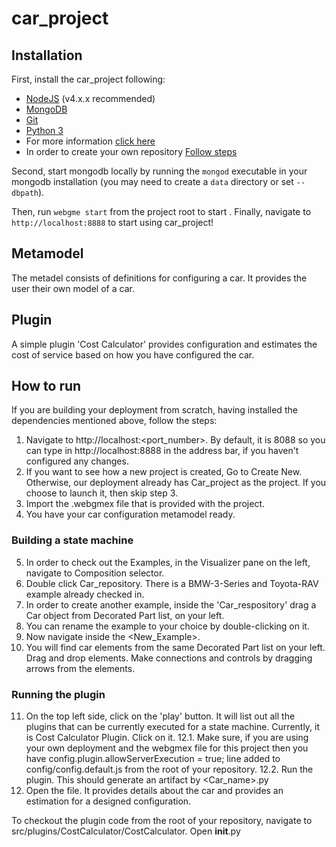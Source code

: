 # car_project
## Installation
First, install the car_project following:
- [NodeJS](https://nodejs.org/en/) (v4.x.x recommended)
- [MongoDB](https://www.mongodb.com/)
- [Git](https://git-scm.com/)
- [Python 3](https://www.python.org/)
- For more information [click here](https://webgme.readthedocs.io/en/latest/getting_started/dependencies.html)
- In order to create your own repository [Follow steps](https://webgme.readthedocs.io/en/latest/getting_started/creating_a_repository.html)

Second, start mongodb locally by running the `mongod` executable in your mongodb installation (you may need to create a `data` directory or set `--dbpath`).

Then, run `webgme start` from the project root to start . Finally, navigate to `http://localhost:8888` to start using car_project!

## Metamodel
The metadel consists of definitions for configuring a car. It provides the user their own model of a car.

## Plugin
A simple plugin 'Cost Calculator' provides configuration and estimates the cost of service based on how you have configured the car. 

## How to run
If you are building your deployment from scratch, having installed the dependencies mentioned above, follow the steps:
1. Navigate to http://localhost:<port_number>. By default, it is 8088 so you can type in http://localhost:8888 in the address bar, if you haven't configured any changes.
2. If you want to see how a new project is created, Go to Create New. Otherwise, our deployment already has Car_project as the project. If you choose to launch it, then skip step 3.
3. Import the .webgmex file that is provided with the project.
4. You have your car configuration metamodel ready.
### Building a state machine
5. In order to check out the Examples, in the Visualizer pane on the left, navigate to Composition selector.
6. Double click Car_repository. There is a BMW-3-Series and Toyota-RAV example already checked in.
7. In order to create another example, inside the 'Car_respository' drag a Car object from Decorated Part list, on your left.
8. You can rename the example to your choice by double-clicking on it.
9. Now navigate inside the <New_Example>. 
10. You will find car elements from the same Decorated Part list on your left. Drag and drop elements. Make connections and controls by dragging arrows from the elements.

### Running the plugin

11. On the top left side, click on the 'play' button. It will list out all the plugins that can be currently executed for a state machine. Currently, it is Cost Calculator Plugin. Click on it.
12.1. Make sure, if you are using your own deployment and the webgmex file for this project then you have config.plugin.allowServerExecution = true; line added to config/config.default.js from the root of your repository.
12.2. Run the plugin. This should generate an artifact by <Car_name>.py
13. Open the file. It provides details about the car and provides an estimation for a designed configuration.

To checkout the plugin code from the root of your repository, navigate to src/plugins/CostCalculator/CostCalculator. Open __init__.py



